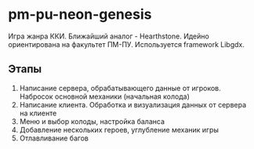 # pm-pu-neon-genesis
Игра жанра ККИ. Ближайший аналог - Hearthstone. Идейно ориентирована на факультет ПМ-ПУ. Используется framework Libgdx. 
## Этапы 
1. Написание сервера, обрабатывающего данные от игроков. Набросок основной механики (начальная колода) 
2. Написание клиента. Обработка и визуализация данных от сервера на клиенте 
3. Меню и выбор колоды, настройка баланса 
4. Добавление нескольких героев, углубление механик игры 
5. Отлавливание багов
